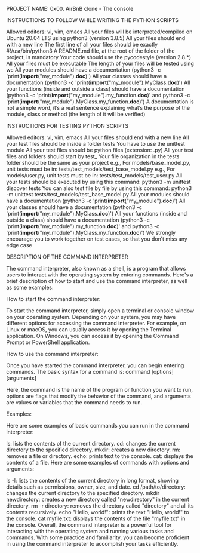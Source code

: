 PROJECT NAME: 0x00. AirBnB clone - The console

INSTRUCTIONS TO FOLLOW WHILE WRITING THE PYTHON SCRIPTS

Allowed editors: vi, vim, emacs
All your files will be interpreted/compiled on Ubuntu 20.04 LTS using python3 (version 3.8.5)
All your files should end with a new line
The first line of all your files should be exactly #!/usr/bin/python3
A README.md file, at the root of the folder of the project, is mandatory
Your code should use the pycodestyle (version 2.8.*)
All your files must be executable
The length of your files will be tested using wc
All your modules should have a documentation (python3 -c 'print(__import__("my_module").__doc__)')
All your classes should have a documentation (python3 -c 'print(__import__("my_module").MyClass.__doc__)')
All your functions (inside and outside a class) should have a documentation (python3 -c 'print(__import__("my_module").my_function.__doc__)' and python3 -c 'print(__import__("my_module").MyClass.my_function.__doc__)')
A documentation is not a simple word, it’s a real sentence explaining what’s the purpose of the module, class or method (the length of it will be verified)


INSTRUCTIONS FOR TESTING PYTHON SCRIPTS

Allowed editors: vi, vim, emacs
All your files should end with a new line
All your test files should be inside a folder tests
You have to use the unittest module
All your test files should be python files (extension: .py)
All your test files and folders should start by test_
Your file organization in the tests folder should be the same as your project
e.g., For models/base_model.py, unit tests must be in: tests/test_models/test_base_model.py
e.g., For models/user.py, unit tests must be in: tests/test_models/test_user.py
All your tests should be executed by using this command: python3 -m unittest discover tests
You can also test file by file by using this command: python3 -m unittest tests/test_models/test_base_model.py
All your modules should have a documentation (python3 -c 'print(__import__("my_module").__doc__)')
All your classes should have a documentation (python3 -c 'print(__import__("my_module").MyClass.__doc__)')
All your functions (inside and outside a class) should have a documentation (python3 -c 'print(__import__("my_module").my_function.__doc__)' and python3 -c 'print(__import__("my_module").MyClass.my_function.__doc__)')
We strongly encourage you to work together on test cases, so that you don’t miss any edge case


DESCRIPTION OF THE COMMAND INTERPRETER

The command interpreter, also known as a shell, is a program that allows users to interact with the operating system by entering commands. Here's a brief description of how to start and use the command interpreter, as well as some examples:

How to start the command interpreter:

To start the command interpreter, simply open a terminal or console window on your operating system. Depending on your system, you may have different options for accessing the command interpreter. For example, on Linux or macOS, you can usually access it by opening the Terminal application. On Windows, you can access it by opening the Command Prompt or PowerShell application.

How to use the command interpreter:

Once you have started the command interpreter, you can begin entering commands. The basic syntax for a command is:
command [options] [arguments]


Here, the command is the name of the program or function you want to run, options are flags that modify the behavior of the command, and arguments are values or variables that the command needs to run.

Examples:

Here are some examples of basic commands you can run in the command interpreter:

ls: lists the contents of the current directory.
cd: changes the current directory to the specified directory.
mkdir: creates a new directory.
rm: removes a file or directory.
echo: prints text to the console.
cat: displays the contents of a file.
Here are some examples of commands with options and arguments:

ls -l: lists the contents of the current directory in long format, showing details such as permissions, owner, size, and date.
cd /path/to/directory: changes the current directory to the specified directory.
mkdir newdirectory: creates a new directory called "newdirectory" in the current directory.
rm -r directory: removes the directory called "directory" and all its contents recursively.
echo "Hello, world!": prints the text "Hello, world!" to the console.
cat myfile.txt: displays the contents of the file "myfile.txt" in the console.
Overall, the command interpreter is a powerful tool for interacting with the operating system and running various tasks and commands. With some practice and familiarity, you can become proficient in using the command interpreter to accomplish your tasks efficiently.
